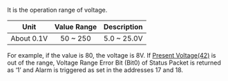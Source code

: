 It is the operation range of voltage.

|Unit|Value Range|Description|
| :---: | :---: | :---: |
|About 0.1V|50 ~ 250|5.0 ~ 25.0V|

For example, if the value is 80, the voltage is 8V.
If [Present Voltage(42)] is out of the range, Voltage Range Error Bit (Bit0) of Status Packet is returned as ‘1’ and Alarm is triggered as set in the addresses 17 and 18.

[Present Voltage(42)]: #present-voltage
